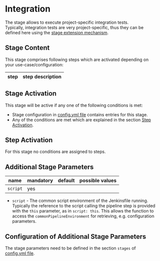 # Integration

The stage allows to execute project-specific integration tests.<br />
Typically, integration tests are very project-specific, thus they can be defined here using the [stage extension mechanism](../extensibility.md).

## Stage Content

This stage comprises following steps which are activated depending on your use-case/configuration:

| step | step description |
| ---- | ---------------- |


## Stage Activation

This stage will be active if any one of the following conditions is met:

* Stage configuration in [config.yml file](../configuration.md) contains entries for this stage.
* Any of the conditions are met which are explained in the section [Step Activation](#step-activation).

## Step Activation

For this stage no conditions are assigned to steps.

## Additional Stage Parameters

| name | mandatory | default | possible values |
|------|-----------|---------|-----------------|
| `script` | yes |  |  |

* `script` - The common script environment of the Jenkinsfile running. Typically the reference to the script calling the pipeline step is provided with the `this` parameter, as in `script: this`. This allows the function to access the `commonPipelineEnvironment` for retrieving, e.g. configuration parameters.

## Configuration of Additional Stage Parameters

The stage parameters need to be defined in the section `stages` of [config.yml file](../configuration.md).
